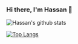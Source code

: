 ### Hi there, I'm Hassan 👋

<!--
**HassanRahim26/HassanRahim26** is a ✨ _special_ ✨ repository because its `README.md` (this file) appears on your GitHub profile.

Here are some ideas to get you started:

- 🔭 I’m currently working on ...
- 🌱 I’m currently learning ...
- 👯 I’m looking to collaborate on ...
- 🤔 I’m looking for help with ...
- 💬 Ask me about ...
- 📫 How to reach me: ...
- 😄 Pronouns: ...
- ⚡ Fun fact: ...
-->

<!-- HASSAN RAHIM'S GITHUB STATS 👇-->
![Hassan's github stats](https://github-readme-stats.vercel.app/api?username=HassanRahim26&show_icons=true&theme=tokyonight) 

<!--TOP LANGUAGES USED 👇 -->
[![Top Langs](https://github-readme-stats.vercel.app/api/top-langs/?username=HassanRahim26&show_icons=true&theme=tokyonight)](https://github.com/anuraghazraHassanRahim26/github-readme-stats)

<!--PROFILE VIEWS👇 -->
<!--![](https://komarev.com/ghpvc/?username=HassanRahim26&style=flat-square)-->

<!--HITS👇 -->
<!--[![Hits](https://hits.seeyoufarm.com/api/count/incr/badge.svg?url=https%3A%2F%2Fgithub.com%2Fgjbae1212%2Fhit-counter&count_bg=%2379C83D&title_bg=%23555555&icon=&icon_color=%23E7E7E7&title=hits&edge_flat=false)](https://hits.seeyoufarm.com)-->

